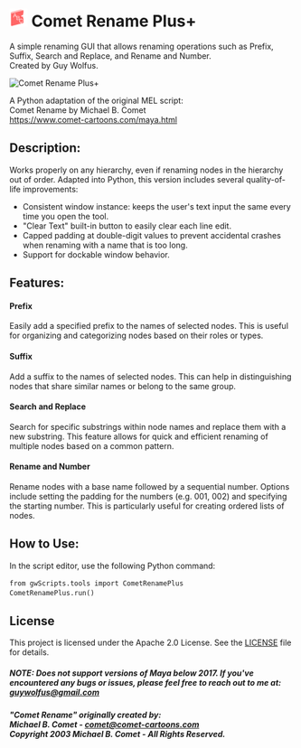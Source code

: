 # ![Comet Rename Plus+](https://github.com/guywolfus/gwScripts/blob/main/icons/comet_rename_plus.png) Comet Rename Plus+
A simple renaming GUI that allows renaming operations such as Prefix, Suffix, Search and Replace, and Rename and Number.  
Created by Guy Wolfus.

![Comet Rename Plus+](https://static.wixstatic.com/media/eaa8d1_46bff5eea1204a4783611f2f6c5d48e0~mv2.png)

A Python adaptation of the original MEL script:  
Comet Rename by Michael B. Comet  
<https://www.comet-cartoons.com/maya.html>

## Description:
Works properly on any hierarchy, even if renaming nodes in the hierarchy out of order.
Adapted into Python, this version includes several quality-of-life improvements:
* Consistent window instance: keeps the user's text input the same every time you open the tool.
* "Clear Text" built-in button to easily clear each line edit.
* Capped padding at double-digit values to prevent accidental crashes when renaming with a name that is too long.
* Support for dockable window behavior.

## Features:

#### Prefix
Easily add a specified prefix to the names of selected nodes. This is useful for organizing and categorizing nodes based on their roles or types.

#### Suffix
Add a suffix to the names of selected nodes. This can help in distinguishing nodes that share similar names or belong to the same group.

#### Search and Replace
Search for specific substrings within node names and replace them with a new substring. This feature allows for quick and efficient renaming of multiple nodes based on a common pattern.

#### Rename and Number
Rename nodes with a base name followed by a sequential number. Options include setting the padding for the numbers (e.g. 001, 002) and specifying the starting number. This is particularly useful for creating ordered lists of nodes.

## How to Use:
In the script editor, use the following Python command:
```markdown
from gwScripts.tools import CometRenamePlus
CometRenamePlus.run()
```

## License
This project is licensed under the Apache 2.0 License. See the [LICENSE](https://github.com/guywolfus/gwScripts/blob/main/LICENSE) file for details.

##### NOTE: Does not support versions of Maya below 2017. If you've encountered any bugs or issues, please feel free to reach out to me at: <guywolfus@gmail.com>

##### "Comet Rename" originally created by:<br>Michael B. Comet - <comet@comet-cartoons.com><br>Copyright 2003 Michael B. Comet - All Rights Reserved.
